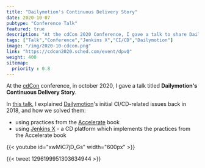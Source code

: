 ```yaml
---
title: "Dailymotion's Continuous Delivery Story"
date: 2020-10-07
pubtype: "Conference Talk"
featured: true
description: "At the cdCon 2020 Conference, I gave a talk to share Dailymotion's Continuous Delivery Story: the CI/CD-related issues we had, and how we solved them using practices from the Accelerate book and Jenkins X."
tags: ["Talk","Conference","Jenkins X","CI/CD","Dailymotion"]
image: "/img/2020-10-cdcon.png"
link: "https://cdcon2020.sched.com/event/dpvQ"
weight: 400
sitemap:
  priority : 0.8
---
```


At the [cdCon](https://events.linuxfoundation.org/archive/2020/cdcon/) conference, in october 2020, I gave a talk titled **Dailymotion's Continuous Delivery Story**.

In [this talk](https://cdcon2020.sched.com/event/dpvQ), I explained [Dailymotion](https://dailymotion.com/)'s initial CI/CD-related issues back in 2018, and how we solved them:
- using practices from the [Accelerate](https://itrevolution.com/book/accelerate/) book
- using [Jenkins X](https://jenkins-x.io/) - a CD platform which implements the practices from the Accelerate book

{{< youtube id="xwMiC7jD_Gs" width="600px" >}}

{{< tweet 1296199951303634944 >}}
